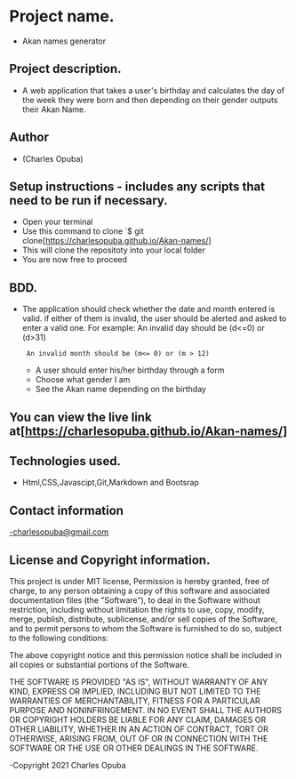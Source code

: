 
# Project name.
- Akan names generator
## Project description.
- A web application that takes a user's birthday and calculates the day of the week they were born and then depending on their gender outputs their Akan Name. 
## Author
- (Charles Opuba)
## Setup instructions - includes any scripts that need to be run if necessary.
- Open your terminal
- Use this command to clone `$ git clone[https://charlesopuba.github.io/Akan-names/]
- This will clone the repositoty into your local folder
- You are now free to proceed
## BDD.
-  The application should check whether the date and month entered is valid. if either of them is invalid,  the user should be alerted and asked to enter a valid one. For example:
        An invalid day should be (d<=0) or (d>31)

        An invalid month should be (m<= 0) or (m > 12)  

   - A user should enter his/her birthday through a form
   - Choose what gender I am
   - See the Akan name depending on the birthday
          


   
## You can view the live link at[https://charlesopuba.github.io/Akan-names/]
    

## Technologies used.
- Html,CSS,Javascipt,Git,Markdown and Bootsrap
## Contact information
-charlesopuba@gmail.com
## License and Copyright information.
This project is under MIT license,
Permission is hereby granted, free of charge, to any person obtaining a copy of this software and associated documentation files (the "Software"), to deal in the Software without restriction, including without limitation the rights to use, copy, modify, merge, publish, distribute, sublicense, and/or sell copies of the Software, and to permit persons to whom the Software is furnished to do so, subject to the following conditions:

The above copyright notice and this permission notice shall be included in all copies or substantial portions of the Software.

THE SOFTWARE IS PROVIDED "AS IS", WITHOUT WARRANTY OF ANY KIND, EXPRESS OR IMPLIED, INCLUDING BUT NOT LIMITED TO THE WARRANTIES OF MERCHANTABILITY, FITNESS FOR A PARTICULAR PURPOSE AND NONINFRINGEMENT. IN NO EVENT SHALL THE AUTHORS OR COPYRIGHT HOLDERS BE LIABLE FOR ANY CLAIM, DAMAGES OR OTHER LIABILITY, WHETHER IN AN ACTION OF CONTRACT, TORT OR OTHERWISE, ARISING FROM, OUT OF OR IN CONNECTION WITH THE SOFTWARE OR THE USE OR OTHER DEALINGS IN THE SOFTWARE.


-Copyright 2021 Charles Opuba